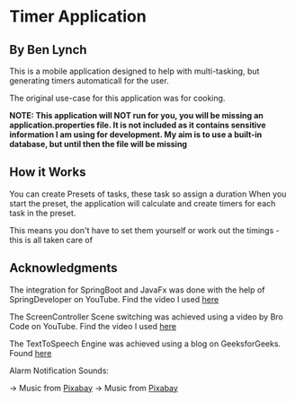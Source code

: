 # Timer Application
## By Ben Lynch


This is a mobile application designed to help with multi-tasking, but generating timers automaticall for the user.

The original use-case for this application was for cooking.

**NOTE: This application will NOT run for you, you will be missing an application.properties file. It is not included as it contains sensitive information I am using for development.
My aim is to use a built-in database, but until then the file will be missing**


## How it Works

You can create Presets of tasks, these task so assign a duration
When you start the preset, the application will calculate and create timers for each task in the preset.

This means you don't have to set them yourself or work out the timings - this is all taken care of





## Acknowledgments

The integration for SpringBoot and JavaFx was done with the help of SpringDeveloper on YouTube. Find the video I used [here](https://www.youtube.com/watch?v=lPy9mc_O_gU&t=578s&ab_channel=SpringDeveloper)

The ScreenController Scene switching was achieved using a video by Bro Code on YouTube. Find the video I used [here](https://www.youtube.com/watch?v=hcM-R-YOKkQ&ab_channel=BroCode)

The TextToSpeech Engine was achieved using a blog on GeeksforGeeks. Found [here](https://www.geeksforgeeks.org/converting-text-speech-java/)

Alarm Notification Sounds:

-> Music from <a href="https://pixabay.com/music/?utm_source=link-attribution&amp;utm_medium=referral&amp;utm_campaign=music&amp;utm_content=35089">Pixabay</a>
-> Music from <a href="https://pixabay.com/music/?utm_source=link-attribution&amp;utm_medium=referral&amp;utm_campaign=music&amp;utm_content=6402">Pixabay</a>